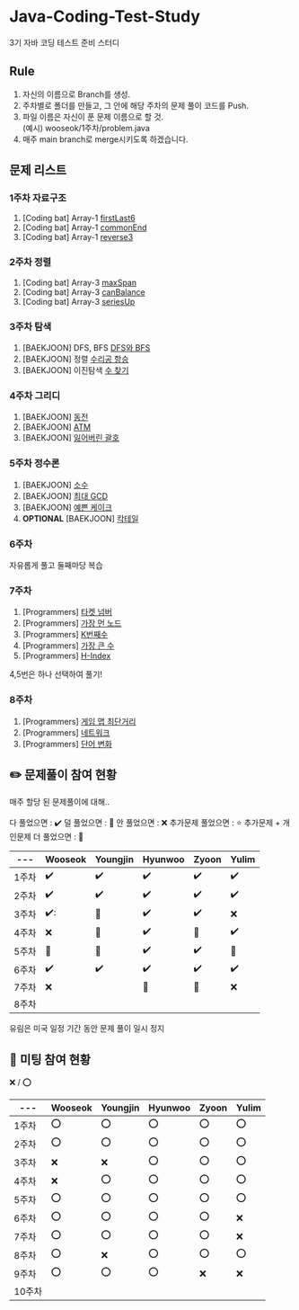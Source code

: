 # Java-Coding-Test-Study
3기 자바 코딩 테스트 준비 스터디


## Rule
1. 자신의 이름으로 Branch를 생성.
2. 주차별로 폴더를 만들고, 그 안에 해당 주차의 문제 풀이 코드를 Push.
3. 파일 이름은 자신이 푼 문제 이름으로 할 것.   
(예시) wooseok/1주차/problem.java
4. 매주 main branch로 merge시키도록 하겠습니다.

## 문제 리스트
### 1주차 자료구조
1. [Coding bat] Array-1 [firstLast6](https://codingbat.com/prob/p185685)
2. [Coding bat] Array-1 [commonEnd](https://codingbat.com/prob/p191991)
3. [Coding bat] Array-1 [reverse3](https://codingbat.com/prob/p112409)

### 2주차 정렬
1. [Coding bat] Array-3 [maxSpan](https://codingbat.com/prob/p189576)
2. [Coding bat] Array-3 [canBalance](https://codingbat.com/prob/p158767)
3. [Coding bat] Array-3 [seriesUp](https://codingbat.com/prob/p104090)

### 3주차 탐색
1. [BAEKJOON] DFS, BFS [DFS와 BFS](https://www.acmicpc.net/problem/1260)
2. [BAEKJOON] 정렬 [수리공 항승](https://www.acmicpc.net/problem/1449)
3. [BAEKJOON] 이진탐색 [수 찾기](https://www.acmicpc.net/problem/1920)

### 4주차 그리디
1. [BAEKJOON] [동전](https://www.acmicpc.net/problem/11047)
2. [BAEKJOON] [ATM](https://www.acmicpc.net/problem/11399)
3. [BAEKJOON] [잃어버린 괄호](https://www.acmicpc.net/problem/1541)

### 5주차 정수론
1. [BAEKJOON] [소수](https://www.acmicpc.net/problem/2581)
2. [BAEKJOON] [최대 GCD](https://www.acmicpc.net/problem/9417)
3. [BAEKJOON] [예쁜 케이크](https://www.acmicpc.net/problem/24040)
4. **OPTIONAL** [BAEKJOON] [칵테일](https://www.acmicpc.net/problem/1033)

### 6주차
자유롭게 풀고 둘째마당 복습

### 7주차
1. [Programmers] [타켓 넘버](https://school.programmers.co.kr/learn/courses/30/lessons/43165)
2. [Programmers] [가장 먼 노드](https://school.programmers.co.kr/learn/courses/30/lessons/49189)
3. [Programmers] [K번째수](https://school.programmers.co.kr/learn/courses/30/lessons/42748)
4. [Programmers] [가장 큰 수](https://school.programmers.co.kr/learn/courses/30/lessons/42746)
5. [Programmers] [H-Index](https://school.programmers.co.kr/learn/courses/30/lessons/42747)

4,5번은 하나 선택하여 풀기!

### 8주차
1. [Programmers] [게임 맵 최단거리](https://school.programmers.co.kr/learn/courses/30/lessons/1844)
2. [Programmers] [네트워크](https://school.programmers.co.kr/learn/courses/30/lessons/43162)
3. [Programmers] [단어 변화](https://school.programmers.co.kr/learn/courses/30/lessons/43163)


## :pencil2: 문제풀이 참여 현황
매주 할당 된 문제풀이에 대해..
<br><br>
다 풀었으면 : :heavy_check_mark:
덜 풀었으면 : :small_red_triangle:
안 풀었으면 : :x:
추가문제 풀었으면 : :star:
추가문제 + 개인문제 더 풀었으면 : :star2:

| --- | Wooseok | Youngjin | Hyunwoo | Zyoon | Yulim |
| --- | --- | --- | --- | --- | --- |
| 1주차 | :heavy_check_mark:| :heavy_check_mark:| :heavy_check_mark:| :heavy_check_mark:| :heavy_check_mark:|
| 2주차 |:heavy_check_mark:| :heavy_check_mark:| :heavy_check_mark:| :heavy_check_mark:| :heavy_check_mark:|
| 3주차 |:heavy_check_mark::|:small_red_triangle:|:heavy_check_mark:|:heavy_check_mark:|:x:|
| 4주차 |:x:|:small_red_triangle:|:heavy_check_mark:|:small_red_triangle:|:heavy_check_mark:|
| 5주차 |:small_red_triangle:|:small_red_triangle:|:heavy_check_mark:|:heavy_check_mark:|:small_red_triangle:|
| 6주차 |:heavy_check_mark:|:heavy_check_mark:|:heavy_check_mark:|:heavy_check_mark:|:heavy_check_mark:|
| 7주차 |:x:||:small_red_triangle:|:small_red_triangle:|:x:|
| 8주차 ||||||

유림은 미국 일정 기간 동안 문제 풀이 일시 정지

## :speech_balloon: 미팅 참여 현황
:x: / :o:

| --- | Wooseok | Youngjin | Hyunwoo | Zyoon | Yulim |
| --- | --- | --- | --- | --- | --- |
| 1주차 |:o:|:o:|:o:|:o:|:o:|
| 2주차 |:o:|:o:|:o:|:o:|:o:|
| 3주차 |:x:|:x:|:o:|:o:|:o:|
| 4주차 |:x:|:o:|:o:|:o:|:o:|
| 5주차 |:o:|:o:|:o:|:o:|:o:|
| 6주차 |:o:|:o:|:o:|:o:|:x:|
| 7주차 |:o:|:o:|:o:|:o:|:x:|
| 8주차 |:o:|:x:|:o:|:o:|:o:|
| 9주차 |:o:|:o:|:o:|:x:|:x:|
| 10주차 ||||||
